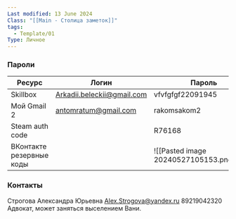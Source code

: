 ```yaml
---
Last modified: 13 June 2024
Class: "[[Main - Столица заметок]]"
tags:
  - Template/01
Type: Личное
---
```

### Пароли

| Ресурс                   | Логин                      | Пароль                                    |
| ------------------------ | -------------------------- | ----------------------------------------- |
| Skillbox                 | Arkadii.beleckii@gmail.com | vfvfgfgf22091945                          |
| Мой Gmail 2              | antomratum@gmail.com       | rakomsakom2                               |
| Steam auth code          |                            | R76168                                    |
| ВКонтакте резервные коды |                            | ![[Pasted image 20240527105153.png\|144]] |

### Контакты
Строгова Александра Юрьевна
Alex.Strogova@yandex.ru
89219042320
Адвокат, может заняться выселением Вани.